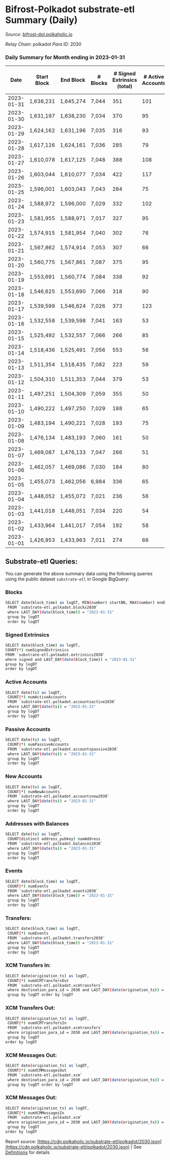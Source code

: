 # Bifrost-Polkadot substrate-etl Summary (Daily)

_Source_: [bifrost-dot.polkaholic.io](https://bifrost-dot.polkaholic.io)

*Relay Chain*: polkadot
*Para ID*: 2030



### Daily Summary for Month ending in 2023-01-31


| Date | Start Block | End Block | # Blocks | # Signed Extrinsics (total) | # Active Accounts | # Passive | # New | # Addresses with Balances | # Events | # Transfers | # XCM Transfers In | # XCM Transfers Out | # XCM In | # XCM Out | Issues | 
| ---- | ----------- | --------- | -------- | --------------------------- | ----------------- | --------- | ----- | ------------------------- | -------- | ----------- | ------------------ | ------------------- | -------- | --------- | ------ |
| 2023-01-31 | 1,638,231 | 1,645,274 | 7,044 | 351 | 101 | 23 | 10 | 3,575 | 17,246 | 257 ($21,739.38) | 36 ($15,152.81) | 19 ($2,256.74) | 36 | 37 |  |
| 2023-01-30 | 1,631,197 | 1,638,230 | 7,034 | 370 | 95 | 21 | 8 | 3,566 | 17,348 | 265 ($25,340.53) | 30 ($11,784.02) | 27 ($4,050.80) | 31 | 46 |  |
| 2023-01-29 | 1,624,162 | 1,631,196 | 7,035 | 316 | 93 | 28 | 6 | 3,562 | 16,891 | 233 ($12,841.11) | 44 ($18,627.84) | 23 ($592.64) | 44 | 35 |  |
| 2023-01-28 | 1,617,126 | 1,624,161 | 7,036 | 285 | 79 | 24 | 7 | 3,558 | 16,680 | 255 ($27,086.91) | 26 ($25,788.78) | 17 ($472.88) | 26 | 29 |  |
| 2023-01-27 | 1,610,078 | 1,617,125 | 7,048 | 388 | 108 | 30 | 15 | 3,554 | 17,591 | 317 ($18,599.18) | 48 ($14,983.91) | 23 ($279.11) | 48 | 36 |  |
| 2023-01-26 | 1,603,044 | 1,610,077 | 7,034 | 422 | 117 | 29 | 17 | 3,543 | 17,843 | 394 ($145.90) | 45 ($18,238.40) | 36 ($1,436.51) | 45 | 47 |  |
| 2023-01-25 | 1,596,001 | 1,603,043 | 7,043 | 284 | 75 | 26 | 11 | 3,530 | 16,708 | 223 ($3,559.68) | 32 ($4,655.98) | 12 ($12,695.83) | 33 | 23 |  |
| 2023-01-24 | 1,588,972 | 1,596,000 | 7,029 | 332 | 102 | 31 | 10 | 3,522 | 17,229 | 335 ($21,654.74) | 45 ($20,849.61) | 21 ($105,301.03) | 45 | 28 |  |
| 2023-01-23 | 1,581,955 | 1,588,971 | 7,017 | 327 | 95 | 25 | 12 | 3,518 | 16,989 | 264 ($6,810.86) | 44 ($25,103.83) | 16 ($2,373.65) | 44 | 26 |  |
| 2023-01-22 | 1,574,915 | 1,581,954 | 7,040 | 302 | 76 | 25 | 10 | 3,508 | 16,855 | 214  | 29 ($5,449.96) | 15 ($7,873.45) | 29 | 32 |  |
| 2023-01-21 | 1,567,862 | 1,574,914 | 7,053 | 307 | 66 | 24 | 10 | 3,501 | 16,959 | 273 ($481.15) | 34 ($42,887.52) | 25 ($633.81) | 34 | 37 |  |
| 2023-01-20 | 1,560,775 | 1,567,861 | 7,087 | 375 | 95 | 24 | 11 | 3,492 | 17,537 | 284 ($4.01) | 39 ($27,587.02) | 25 ($808.88) | 39 | 42 |  |
| 2023-01-19 | 1,553,691 | 1,560,774 | 7,084 | 338 | 92 | 21 | 7 | 3,486 | 17,244 | 249 ($1,181.85) | 56 ($9,926.93) | 14 ($574.08) | 56 | 27 |  |
| 2023-01-18 | 1,546,625 | 1,553,690 | 7,066 | 318 | 90 | 27 | 17 | 3,482 | 17,013 | 310 ($240.49) | 60 ($28,362.22) | 24 ($5,029.84) | 60 | 24 |  |
| 2023-01-17 | 1,539,599 | 1,546,624 | 7,026 | 373 | 123 | 30 | 13 | 3,470 | 17,276 | 364  | 75 ($11,380.84) | 28 ($986.54) | 75 | 28 |  |
| 2023-01-16 | 1,532,558 | 1,539,598 | 7,041 | 163 | 53 | 21 | 6 | 3,460 | 15,588 | 152  | 23 ($3,711.52) | 28 ($318.04) | 23 | 28 |  |
| 2023-01-15 | 1,525,492 | 1,532,557 | 7,066 | 266 | 85 | 17 | 5 | 3,454 | 16,510 | 199 ($0.00174) | 15 ($1,168.52) | 7 ($16,528.00) | 15 | 18 |  |
| 2023-01-14 | 1,518,436 | 1,525,491 | 7,056 | 553 | 56 | 20 | 1 | 3,465 | 18,130 | 291  | 14 ($11,655.45) | 10 ($15,708.75) | 14 | 25 |  |
| 2023-01-13 | 1,511,354 | 1,518,435 | 7,082 | 223 | 59 | 21 | 6 | 3,465 | 16,258 | 125 ($99.49) | 37 ($19,596.55) | 21 ($11.61) | 37 | 36 |  |
| 2023-01-12 | 1,504,310 | 1,511,353 | 7,044 | 379 | 53 | 18 | 2 | 3,459 | 17,052 | 93  | 17 ($3,395.97) | 11 ($127.97) | 17 | 26 |  |
| 2023-01-11 | 1,497,251 | 1,504,309 | 7,059 | 355 | 50 | 21 | 6 | 3,458 | 16,309 | 92  | 10 ($9,326.60) | 11 ($2,524.96) | 10 | 12 |  |
| 2023-01-10 | 1,490,222 | 1,497,250 | 7,029 | 188 | 65 | 28 | 10 | 3,453 | 15,768 | 229  | 30 ($12,447.12) | 29 ($418.94) | 30 | 29 |  |
| 2023-01-09 | 1,483,194 | 1,490,221 | 7,028 | 193 | 75 | 24 | 3 | 3,444 | 15,799 | 184 ($65.09) | 23 ($7,208.43) | 18 ($2,853.18) | 23 | 20 |  |
| 2023-01-08 | 1,476,134 | 1,483,193 | 7,060 | 161 | 50 | 18 | 2 | 3,441 | 15,503 | 89  | 11 ($2,196.97) | 4 ($702.03) | 11 | 5 |  |
| 2023-01-07 | 1,469,087 | 1,476,133 | 7,047 | 266 | 51 | 17 | 5 | 3,439 | 16,594 | 113  | 15 ($1,402.70) | 5 ($2,398.26) | 15 | 53 |  |
| 2023-01-06 | 1,462,057 | 1,469,086 | 7,030 | 184 | 80 | 23 | 6 | 3,434 | 15,762 | 207  | 20 ($5,246.20) | 6 ($4,602.85) | 20 | 13 |  |
| 2023-01-05 | 1,455,073 | 1,462,056 | 6,984 | 336 | 65 | 17 | 5 | 3,428 | 17,070 | 326  | 28 ($38,866.14) | 8 ($25,789.75) | 28 | 22 |  |
| 2023-01-04 | 1,448,052 | 1,455,072 | 7,021 | 236 | 56 | 23 | 5 | 3,424 | 16,327 | 184  | 26 ($21,259.69) | 9 ($5,518.60) | 26 | 27 |  |
| 2023-01-03 | 1,441,018 | 1,448,051 | 7,034 | 220 | 54 | 18 | 2 | 3,419 | 16,077 | 145  | 19 ($507.19) | 1 ($142.66) | 19 | 12 |  |
| 2023-01-02 | 1,433,964 | 1,441,017 | 7,054 | 192 | 58 | 18 | 3 | 3,418 | 15,936 | 165  | 19 ($4,844.16) | 3 ($329.96) | 19 | 12 |  |
| 2023-01-01 | 1,426,953 | 1,433,963 | 7,011 | 274 | 66 | 20 | 3 | 3,415 | 16,510 | 237  | 22 ($3,845.46) | 6 ($990.03) | 22 | 16 |  |

## Substrate-etl Queries:
You can generate the above summary data using the following queries using the public dataset `substrate-etl` in Google BigQuery:

### Blocks
```bash
SELECT date(block_time) as logDT, MIN(number) startBN, MAX(number) endBN, COUNT(*) numBlocks 
 FROM `substrate-etl.polkadot.blocks2030`  
 where LAST_DAY(date(block_time)) = "2023-01-31" 
 group by logDT 
 order by logDT
```

### Signed Extrinsics
```bash
SELECT date(block_time) as logDT, 
COUNT(*) numSignedExtrinsics 
FROM `substrate-etl.polkadot.extrinsics2030`  
where signed and LAST_DAY(date(block_time)) = "2023-01-31" 
group by logDT 
order by logDT
```

### Active Accounts
```bash
SELECT date(ts) as logDT, 
 COUNT(*) numActiveAccounts 
 FROM `substrate-etl.polkadot.accountsactive2030` 
 where LAST_DAY(date(ts)) = "2023-01-31" 
 group by logDT 
 order by logDT
```

### Passive Accounts
```bash
SELECT date(ts) as logDT, 
 COUNT(*) numPassiveAccounts 
 FROM `substrate-etl.polkadot.accountspassive2030` 
 where LAST_DAY(date(ts)) = "2023-01-31" 
 group by logDT 
 order by logDT
```

### New Accounts
```bash
SELECT date(ts) as logDT, 
 COUNT(*) numNewAccounts 
 FROM `substrate-etl.polkadot.accountsnew2030` 
 where LAST_DAY(date(ts)) = "2023-01-31" 
 group by logDT
 order by logDT
```

### Addresses with Balances
```bash
SELECT date(ts) as logDT,
 COUNT(distinct address_pubkey) numAddress 
 FROM `substrate-etl.polkadot.balances2030` 
 where LAST_DAY(date(ts)) = "2023-01-31" 
 group by logDT 
 order by logDT
```

### Events
```bash
SELECT date(block_time) as logDT, 
 COUNT(*) numEvents 
 FROM `substrate-etl.polkadot.events2030` 
 where LAST_DAY(date(block_time)) = "2023-01-31" 
 group by logDT 
 order by logDT
```

### Transfers:
```bash
SELECT date(block_time) as logDT, 
 COUNT(*) numEvents 
 FROM `substrate-etl.polkadot.transfers2030` 
 where LAST_DAY(date(block_time)) = "2023-01-31" 
 group by logDT 
 order by logDT
```

### XCM Transfers In:
```bash
SELECT date(origination_ts) as logDT, 
 COUNT(*) numXCMTransfersOut 
 FROM `substrate-etl.polkadot.xcmtransfers` 
 where destination_para_id = 2030 and LAST_DAY(date(origination_ts)) = "2023-01-31" 
 group by logDT order by logDT
```

### XCM Transfers Out:
```bash
SELECT date(origination_ts) as logDT, 
 COUNT(*) numXCMTransfersIn 
 FROM `substrate-etl.polkadot.xcmtransfers` 
 where origination_para_id = 2030 and LAST_DAY(date(origination_ts)) = "2023-01-31" 
 group by logDT 
order by logDT
```

### XCM Messages Out:
```bash
SELECT date(origination_ts) as logDT, 
 COUNT(*) numXCMMessagesOut 
 FROM `substrate-etl.polkadot.xcm` 
 where destination_para_id = 2030 and LAST_DAY(date(origination_ts)) = "2023-01-31" 
 group by logDT order by logDT
```

### XCM Messages Out:
```bash
SELECT date(origination_ts) as logDT, 
 COUNT(*) numXCMMessagesIn 
 FROM `substrate-etl.polkadot.xcm` 
 where origination_para_id = 2030 and LAST_DAY(date(origination_ts)) = "2023-01-31" 
 group by logDT 
order by logDT
```


Report source: [https://cdn.polkaholic.io/substrate-etl/polkadot/2030.json](https://cdn.polkaholic.io/substrate-etl/polkadot/2030.json) | See [Definitions](/DEFINITIONS.md) for details
